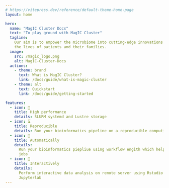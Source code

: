 ```yaml
---
# https://vitepress.dev/reference/default-theme-home-page
layout: home

hero:
  name: "MagIC Cluster Docs"
  text: "To play ground with MagIC Cluster"
  tagline:
    Our aim is to empower the microbiome into cutting-edge innovations that will transform
    the lives of patients and their families.
  image:
    src: /magic_logo.png
    alt: MagIC-Cluster-Docs
  actions:
    - theme: brand
      text: What is MagIC Cluster?
      link: /docs/guide/what-is-magic-cluster
    - theme: alt
      text: Quickstart
      link: /docs/guide/getting-started

features:
  - icon: 🚀
    title: High performance
    details: SLURM systemd and Lustre storage
  - icon: ⌛
    title: Reproducible
    details: Run your bioinformatics pipeline on a reproducible computing environment
  - icon: 🐍
    title: Automatically
    details:
      Run your bioinformatics piepliue using workflow engith which help you to manager
      jobs
  - icon: 📝
    title: Interactively
    details:
      Perform interactive data analysis on remote server using Rstudio server or
      Jupyterlab
---
```


